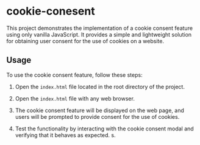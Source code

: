 # cookie-conesent
 This project demonstrates the implementation of a cookie consent feature using only vanilla JavaScript. It provides a simple and lightweight solution for obtaining user consent for the use of cookies on a website.


## Usage

To use the cookie consent feature, follow these steps:

1. Open the `index.html` file located in the root directory of the project.

2. Open the `index.html` file with any web browser.

3. The cookie consent feature will be displayed on the web page, and users will be prompted to provide consent for the use of cookies.

4. Test the functionality by interacting with the cookie consent modal and verifying that it behaves as expected.
s.

